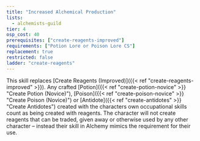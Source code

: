 ```yaml
---
title: "Increased Alchemical Production"
lists:
  - alchemists-guild
tier: 4
osp_cost: 40
prerequisites: ["create-reagents-improved"]
requirements: ["Potion Lore or Poison Lore CS"]
replacement: true
restricted: false
ladder: "create-reagents"
---
```


This skill replaces [Create Reagents (Improved)]({{< ref "create-reagents-improved" >}}). Any crafted [Potion]({{< ref "create-potion-novice" >}} "Create Potion (Novice)"), [Poison]({{< ref "create-poison-novice" >}} "Create Poison (Novice)") or [Antidote]({{< ref "create-antidotes" >}} "Create Antidotes") created with the characters own occupational skills count as being created with reagents. The character will not create reagents that can be traded, given away or otherwise used by any other character – instead their skill in Alchemy mimics the requirement for their use.
